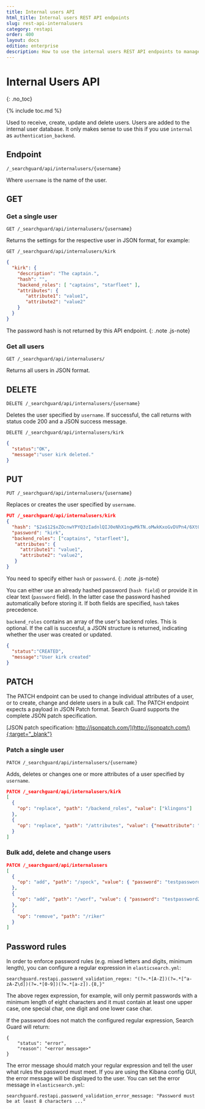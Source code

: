 ```yaml
---
title: Internal users API
html_title: Internal users REST API endpoints
slug: rest-api-internalusers
category: restapi
order: 400
layout: docs
edition: enterprise
description: How to use the internal users REST API endpoints to manage users.
---
```

<!---
Copyright 2019 floragunn GmbH
-->

# Internal Users API
{: .no_toc}

{% include toc.md %}

Used to receive, create, update and delete users. Users are added to the internal user database. It only makes sense to use this if you use `internal` as `authentication_backend`.

## Endpoint

```
/_searchguard/api/internalusers/{username}
```

Where `username` is the name of the user.

## GET

### Get a single user

```
GET /_searchguard/api/internalusers/{username}
```
Returns the settings for the respective user in JSON format, for example:

```
GET /_searchguard/api/internalusers/kirk
```

```json
{
  "kirk": {
    "description": "The captain.",
    "hash": "",
    "backend_roles": [ "captains", "starfleet" ],
    "attributes": {
       "attribute1": "value1",
       "attribute2": "value2"   	
    }
  }
}
```

The password hash is not returned by this API endpoint.
{: .note .js-note}

### Get all users

```
GET /_searchguard/api/internalusers/
```

Returns all users in JSON format.

## DELETE

```
DELETE /_searchguard/api/internalusers/{username}
```

Deletes the user specified by `username`. If successful, the call returns with status code 200 and a JSON success message.

```
DELETE /_searchguard/api/internalusers/kirk
```

```json
{
  "status":"OK",
  "message":"user kirk deleted."
}
```

## PUT

```
PUT /_searchguard/api/internalusers/{username}
```

Replaces or creates the user specified by `username`.

```json
PUT /_searchguard/api/internalusers/kirk
{
  "hash": "$2a$12$xZOcnwYPYQ3zIadnlQIJ0eNhX1ngwMkTN.oMwkKxoGvDVPn4/6XtO", OR
  "password": "kirk",
  "backend_roles": ["captains", "starfleet"],
   "attributes": {
     "attribute1": "value1",
     "attribute2": "value2",       	
   }
}
```


You need to specify either `hash` or `password`. 
{: .note .js-note}

You can either use an already hashed password (`hash field`) or provide it in clear text (`password` field). In the latter case the password hashed automatically before storing it. If both fields are specified, `hash` takes precedence.

`backend_roles` contains an array of the user's backend roles. This is optional. If the call is succesful, a JSON structure is returned, indicating whether the user was created or updated.

```json
{
  "status":"CREATED",
  "message":"User kirk created"
}
```

## PATCH

The PATCH endpoint can be used to change individual attributes of a user, or to create, change and delete users in a bulk call. The PATCH endpoint expects a payload in JSON Patch format. Search Guard supports the complete JSON patch specification.

[JSON patch specification: http://jsonpatch.com/](http://jsonpatch.com/){:target="_blank"}

### Patch a single user

```
PATCH /_searchguard/api/internalusers/{username}
```

Adds, deletes or changes one or more attributes of a user specified by `username`.

```json
PATCH /_searchguard/api/internalusers/kirk
[ 
  { 
    "op": "replace", "path": "/backend_roles", "value": ["klingons"] 
  },
  { 
    "op": "replace", "path": "/attributes", "value": {"newattribute": "newvalue"} 
  }
]
```

### Bulk add, delete and change users

```json
PATCH /_searchguard/api/internalusers
[ 
  { 
    "op": "add", "path": "/spock", "value": { "password": "testpassword1", "backend_roles": ["testrole1"] } 
  },
  { 
    "op": "add", "path": "/worf", "value": { "password": "testpassword2", "backend_roles": ["testrole2"] } 
  },
  { 
    "op": "remove", "path": "/riker"
  }
]
```

## Password rules

In order to enforce password rules (e.g. mixed letters and digits, minimum length), you can configure a regular expression in `elasticsearch.yml`:

```
searchguard.restapi.password_validation_regex: "(?=.*[A-Z])(?=.*[^a-zA-Z\d])(?=.*[0-9])(?=.*[a-z]).{8,}"
```

The above regex expression, for example, will only permit passwords with a minimum length of eight characters and it must contain at least one upper case, one special char, one digit and one lower case char.

If the password does not match the configured regular expression, Search Guard will return:

```
{
	"status": "error",
	"reason": "<error message>"
} 
```

The error message should match your regular expression and tell the user what rules the password must meet. If you are using the Kibana config GUI, the error message will be displayed to the user. You can set the error message in `elasticsearch.yml`:

```
searchguard.restapi.password_validation_error_message: "Password must be at least 8 characters ..."
```
